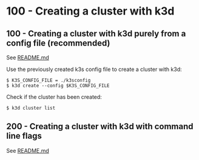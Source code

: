 # 100 - Creating a cluster with k3d

## 100 - Creating a cluster with k3d purely from a config file (recommended)

See [README.md](./100/README.md)

Use the previously created k3s config file to create a cluster with k3d:

```
$ K3S_CONFIG_FILE = ./k3sconfig
$ k3d create --config $K3S_CONFIG_FILE
```

Check if the cluster has been created:

```
$ k3d cluster list
```

## 200 - Creating a cluster with k3d with command line flags

See [README.md](./200/README.md)
